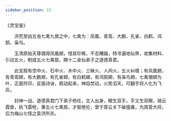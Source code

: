```yaml
---
sidebar_position: 13
---
```


《灵宝鉴》

　　洪荒至凶五虫七禽九兽之中，七禽为：凤凰、青鸾、大鹏、孔雀、白鹤、鸿鹄、枭鸟。 
 
　　玉清原始天尊偶得凤凰翅，惜其珍稀，不忍糟蹋，特寻遍地仙界，收集材料、引动五火，制成五火七禽扇，赐十二金仙弟子之道德真君。 
 
　　此宝扇有空中火、石中火、木中火、三昧火、人间火，五火纠缠；有凤凰翅，有青鸾翅，有大鹏翅，有孔雀翅，有白鹤翅，有鸿鹄翅，有枭鸟翅，七禽翎翅为叶，正面符印，反面诗诀，扇动起来，神焰焚动，火势滔天，可翻手将人化为飞灰。 

　　封神一战，道德真君门下弟子杨任，文人出身，眼生双手，手又生双眼，骑云霞兽，执飞雷枪，秉五火七禽扇，才智绝伦，曾于穿云关下破瘟癀，为周营大将，后为梅山七怪之袁洪所杀。 